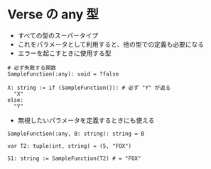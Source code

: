 # Verse の any 型

- すべての型のスーパータイプ
- これをパラメータとして利用すると、他の型での定義も必要になる
- エラーを起こすときに使用する型

```Verse
# 必ず失敗する関数
SampleFunction(:any): void = ?false

X: string := if (SampleFunction()): # 必ず "Y" が返る
  "X"
else:
  "Y"
```

- 無視したいパラメータを定義するときにも使える

```Verse
SampleFunction(:any, B: string): string = B

var T2: tuple(int, string) = (5, "FOX")

S1: string := SampleFunction(T2) # = "FOX"
```
